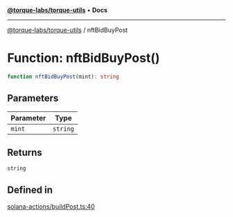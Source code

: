 [**@torque-labs/torque-utils**](../README.md) • **Docs**

***

[@torque-labs/torque-utils](../README.md) / nftBidBuyPost

# Function: nftBidBuyPost()

```ts
function nftBidBuyPost(mint): string
```

## Parameters

| Parameter | Type |
| ------ | ------ |
| `mint` | `string` |

## Returns

`string`

## Defined in

[solana-actions/buildPost.ts:40](https://github.com/torque-labs/torque-utils/blob/3bd29ca22f900f1cf2686f7f240bf82e15337207/solana-actions/buildPost.ts#L40)
